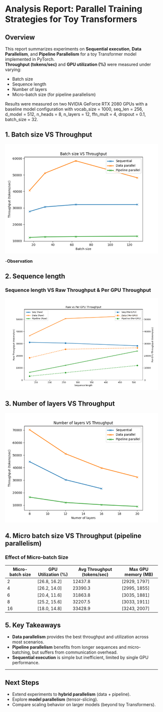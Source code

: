 # Analysis Report: Parallel Training Strategies for Toy Transformers

## Overview
This report summarizes experiments on **Sequential execution**, **Data Parallelism**, and **Pipeline Parallelism** for a toy Transformer model implemented in PyTorch.  
**Throughput (tokens/sec)** and **GPU utilization (%)** were measured under varying:
- Batch size
- Sequence length
- Number of layers
- Micro-batch size (for pipeline parallelism)

Results were measured on two NVIDIA GeForce RTX 2080 GPUs with a baseline model configuration with vocab_size = 1000, seq_len = 256, d_model = 512, n_heads = 8, n_layers = 12, ffn_mult = 4, dropout = 0.1, batch_size = 32.

## 1. Batch size VS Throughput 

<img src="graphs/batch_size_throughput.png" alt="Batch size vs Throughput" width="600"/>

-**Observation**

## 2. Sequence length
### Sequence length VS Raw Throughput & Per GPU Throughput

<img src="graphs/seq_len_raw_gpu_throughput.png" alt="Sequence length VS Raw Throughput & Per GPU Throughput" width="600"/>

## 3. Number of layers VS Throughput

<img src="graphs/n_layers_throughput.png" alt="Number of layers vs Throughput" width="600"/>

## 4. Micro batch size VS Throughput (pipeline parallelism)
### Effect of Micro-batch Size
| Micro-batch size | GPU Utilization (%) | Avg Throughput (tokens/sec) | Max GPU memory (MB) |
|------------------|---------------------|-----------------------------|----------------------|
| 2 | [26.8, 16.2] | 12437.8 | [2929, 1797] |
| 4 | [26.2, 14.0] | 23390.3 | [2995, 1855] |
| 6 | [20.4, 11.6] | 31863.8 | [3035, 1881] |
| 8 | [25.2, 15.6] | 32207.5 | [3033, 1911] |
| 16 | [18.0, 14.8] | 33428.9 | [3243, 2007] |

## 5. Key Takeaways
- **Data parallelism** provides the best throughput and utilization across most scenarios.  
- **Pipeline parallelism** benefits from longer sequences and micro-batching, but suffers from communication overhead.  
- **Sequential execution** is simple but inefficient, limited by single GPU performance.  

---

## Next Steps
- Extend experiments to **hybrid parallelism** (data + pipeline).
- Explore **model parallelism** (tensor-slicing).
- Compare scaling behavior on larger models (beyond toy Transformers).
